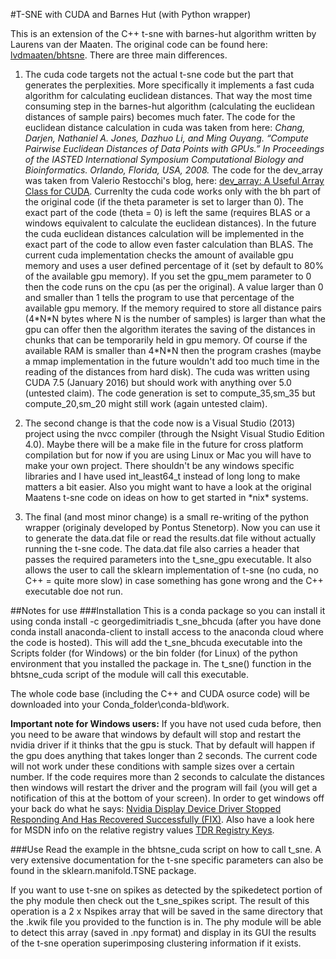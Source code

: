 #T-SNE with CUDA and Barnes Hut (with Python wrapper)

This is an extension of the C++ t-sne with barnes-hut algorithm written by Laurens van der Maaten. The original code can be found here: [lvdmaaten/bhtsne](https://github.com/lvdmaaten/bhtsne/). There are three main differences.


1. The cuda code targets not the actual t-sne code but the part that generates the perplexities. More specifically it implements a fast cuda algorithm for calculating euclidean distances. That way the most time consuming step in the barnes-hut algorithm (calculating the euclidean distances of sample pairs) becomes much fater.
The code for the euclidean distance calculation in cuda was taken from here:
*Chang, Darjen, Nathaniel A. Jones, Dazhuo Li, and Ming Ouyang. “Compute Pairwise Euclidean Distances of Data Points with GPUs.” In Proceedings of the IASTED International Symposium Computational Biology and Bioinformatics. Orlando, Florida, USA, 2008.*
The code for the dev_array was taken from Valerio Restocchi's blog, here: [dev_array: A Useful Array Class for CUDA](https://www.quantstart.com/articles/dev_array_A_Useful_Array_Class_for_CUDA).
Currenlty the cuda code works only with the bh part of the original code (if the theta parameter is set to larger than 0). The exact part of the code (theta = 0) is left the same (requires BLAS or a windows equivalent to calculate the euclidean distances). In the future the cuda euclidean distances calculation will be implemented in the exact part of the code to allow even faster calculation than BLAS.
The current cuda implementation checks the amount of available gpu memory and uses a user defined percentage of it (set by default to 80% of the available gpu memory). If you set the gpu_mem parameter to 0 then the code runs on the cpu (as per the original). A value larger than 0 and smaller than 1 tells the program to use that percentage of the available gpu memory. If the memory required to store all distance pairs (4\*N\*N bytes where N is the number of samples) is larger than what the gpu can offer then the algorithm iterates the saving of the distances in chunks that can be temporarily held in gpu memory. Of course if the available RAM is smaller than 4\*N\*N then the program crashes (maybe a mmap implementation in the future wouldn't add too much time in the reading of the distances from hard disk).
The cuda was written using CUDA 7.5 (January 2016) but should work with anything over 5.0 (untested claim). The code generation is set to compute_35,sm_35 but compute_20,sm_20 might still work (again untested claim).

2. The second change is that the code now is a Visual Studio (2013) project using the nvcc compiler (through the Nsight Visual Studio Edition 4.0). Maybe there will be a make file in the future for cross platform compilation but for now if you are using Linux or Mac you will have to make your own project. There shouldn't be any windows specific libraries and I have used int_least64_t instead of long long to make matters a bit easier. Also you might want to have a look at the original Maatens t-sne code on ideas on how to get started in \*nix* systems.

3. The final (and most minor change) is a small re-writing of the python wrapper (originaly developed by Pontus Stenetorp). Now you can use it to generate the data.dat file or read the results.dat file without actually running the t-sne code. The data.dat file also carries a header that passes the required parameters into the t_sne_gpu executable. It also allows the user to call the sklearn implementation of t-sne (no cuda, no C++ = quite more slow) in case something has gone wrong and the C++ executable doe not run.


##Notes for use
###Installation
 This is a conda package so you can install it using conda install -c georgedimitriadis t_sne_bhcuda (after you have done conda install anaconda-client to install access to the anaconda cloud where the code is hosted). This will add the t_sne_bhcuda executable into the Scripts folder (for Windows) or the bin folder (for Linux) of the python environment that you installed the package in. The t_sne() function in the bhtsne_cuda script of the module will call this executable.

 The whole code base (including the C++ and CUDA osurce code) will be downloaded into your Conda_folder\conda-bld\work.

 **Important note for Windows users:** If you have not used cuda before, then you need to be aware that windows by default will stop and restart the nvidia driver if it thinks that the gpu is stuck. That by default will happen if the gpu does anything that takes longer than 2 seconds. The current code will not work under these conditions with sample sizes over a certain number. If the code requires more than 2 seconds to calculate the distances then windows will restart the driver and the program will fail (you will get a notification of this at the bottom of your screen). In order to get windows off your back do what he says: [Nvidia Display Device Driver Stopped Responding And Has Recovered Successfully (FIX)](https://www.youtube.com/watch?v=QQJ9T0oY-Jk). Also have a look here for MSDN info on the relative registry values [TDR Registry Keys](https://msdn.microsoft.com/en-us/library/windows/hardware/ff569918%28v=vs.85%29.aspx).

###Use
Read the example in the bhtsne_cuda script on how to call t_sne. A very extensive documentation for the t-sne specific parameters can also be found in the sklearn.manifold.TSNE package.

If you want to use t-sne on spikes as detected by the spikedetect portion of the phy module then check out the t_sne_spikes script. The result of this operation is a 2 x Nspikes array that will be saved in the same directory that the .kwik file you provided to the function is in. The phy module will be able to detect this array (saved in .npy format) and display in its GUI the results of the t-sne operation superimposing clustering information if it exists.

